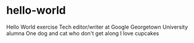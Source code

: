 # hello-world
Hello World exercise
Tech editor/writer at Google
Georgetown University alumna
One dog and cat who don't get along
I love cupcakes
